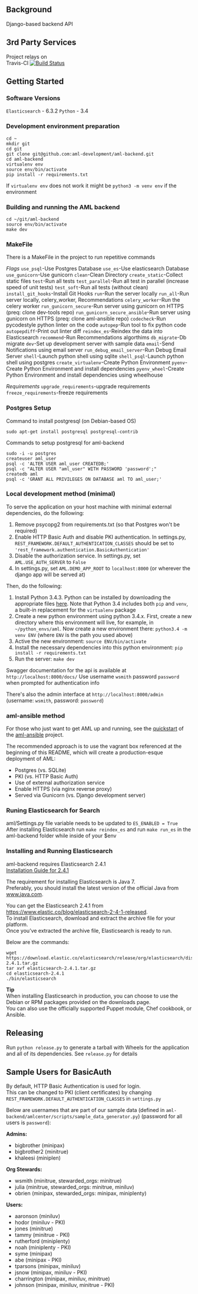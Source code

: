 ## Background
Django-based backend API  

## 3rd Party Services
Project relays on    
Travis-CI  [![Build Status](https://travis-ci.org/aml-development/aml-backend.svg?branch=master)](https://travis-ci.org/aml-development/aml-backend)

## Getting Started
### Software Versions
`Elasticsearch` - 6.3.2
`Python` - 3.4

### Development environment preparation
```
cd ~
mkdir git
cd git
git clone git@github.com:aml-development/aml-backend.git
cd aml-backend
virtualenv env
source env/bin/activate
pip install -r requirements.txt
```
If `virtualenv env` does not work it might be `python3 -m venv env` if the environment

### Building and running the AML backend
```
cd ~/git/aml-backend
source env/bin/activate
make dev
```

### MakeFile
There is a MakeFile in the project to run repetitive commands    

*Flags*
`use_psql`-Use Postgres Database
`use_es`-Use elasticsearch Database
`use_gunicorn`-Use gunicorn
`clean`-Clean Directory
`create_static`-Collect static files
`test`-Run all tests
`test_parallel`-Run all test in parallel (increase speed of unit tests)
`test_soft`-Run all tests (without clean)
`install_git_hooks`-Install Git Hooks
`run`-Run the server locally
`run_all`-Run server locally, celery_worker, Recommendations
`celery_worker`-Run the celery worker
`run_gunicorn_secure`-Run server using gunicorn on HTTPS (preq: clone dev-tools repo)
`run_gunicorn_secure_ansible`-Run server using gunicorn on HTTPS (preq: clone aml-ansible repo)
`codecheck`-Run pycodestyle python linter on the code
`autopep`-Run tool to fix python code
`autopepdiff`-Print out linter diff
`reindex_es`-Reindex the data into Elasticsearch
`recommend`-Run Recommendations algorthims
`db_migrate`-Db migrate
`dev`-Set up development server with sample data
`email`-Send Notifications using email server
`run_debug_email_server`-Run Debug Email Server
`shell`-Launch python shell using sqlite
`shell_psql`-Launch python shell using postgres
`create_virtualenv`-Create Python Environment
`pyenv`-Create Python Environment and install dependencies
`pyenv_wheel`-Create Python Environment and install dependencies using wheelhouse

*Requirements*
`upgrade_requirements`-upgrade requirements
`freeze_requirements`-freeze requirements



### Postgres Setup
Command to install postgresql (on Debian-based OS)
```
sudo apt-get install postgresql postgresql-contrib
```

Commands to setup postgresql for aml-backend
```
sudo -i -u postgres
createuser aml_user
psql -c 'ALTER USER aml_user CREATEDB;'
psql -c "ALTER USER "aml_user" WITH PASSWORD 'password';"
createdb aml
psql -c 'GRANT ALL PRIVILEGES ON DATABASE aml TO aml_user;'
```

### Local development method (minimal)
To serve the application on your host machine with minimal external dependencies,
do the following:

1. Remove psycopg2 from requirements.txt (so that Postgres won't be required)
2. Enable HTTP Basic Auth and disable PKI authentication. In settings.py,
`REST_FRAMEWORK.DEFAULT_AUTHENTICATION_CLASSES` should be set to
`'rest_framework.authentication.BasicAuthentication'`
3. Disable the authorization service. In settings.py, set `AML.USE_AUTH_SERVER`
to `False`
4. In settings.py, set `AML.DEMO_APP_ROOT` to `localhost:8000` (or wherever
the django app will be served at)

Then, do the following:

1. Install Python 3.4.3. Python can be installed by downloading the appropriate
    files [here](https://www.python.org/downloads/release/python-343/). Note
    that Python 3.4 includes both `pip` and `venv`, a built-in replacement
    for the `virtualenv` package
2. Create a new python environment using python 3.4.x. First, create a new
    directory where this environment will live, for example, in
    `~/python_envs/aml`. Now create a new environment there:
    `python3.4 -m venv ENV` (where `ENV` is the path you used above)
3. Active the new environment: `source ENV/bin/activate`
4. Install the necessary dependencies into this python environment:
    `pip install -r requirements.txt`
5. Run the server: `make dev`

Swagger documentation for the api is available at `http://localhost:8000/docs/`
Use username `wsmith` password `password` when prompted for authentication info

There's also the admin interface at `http://localhost:8000/admin`
(username: `wsmith`, password: `password`)

### aml-ansible method
For those who just want to get AML up and running, see the
[quickstart](https://github.com/aml-development/aml-ansible#quickstart) of the [aml-ansible](https://github.com/aml-development/aml-ansible) project.

The recommended approach is to use the vagrant box referenced at the beginning
of this README, which will create a production-esque deployment of AML:

* Postgres (vs. SQLite)
* PKI (vs. HTTP Basic Auth)
* Use of external authorization service
* Enable HTTPS (via nginx reverse proxy)
* Served via Gunicorn (vs. Django development server)

### Runing Elasticsearch for Search
aml/Settings.py file variable needs to be updated to `ES_ENABLED = True`    
After installing Elasticsearch run `make reindex_es` and run `make run_es` in the aml-backend folder while inside of your $env     

### Installing and Running Elasticsearch    
aml-backend requires Elasticsearch 2.4.1    
[Installation Guide for 2.4.1](https://www.elastic.co/guide/en/elasticsearch/reference/2.4/_installation.html)

The requirement for installing Elasticsearch is Java 7.    
Preferably, you should install the latest version of the official Java from www.java.com.    

You can get the Elasticsearch 2.4.1 from https://www.elastic.co/blog/elasticsearch-2-4-1-released.    
To install Elasticsearch, download and extract the archive file for your platform.    
Once you’ve extracted the archive file, Elasticsearch is ready to run.   

Below are the commands:
```
wget https://download.elastic.co/elasticsearch/release/org/elasticsearch/distribution/tar/elasticsearch/2.4.1/elasticsearch-2.4.1.tar.gz
tar xvf elasticsearch-2.4.1.tar.gz
cd elasticsearch-2.4.1
./bin/elasticsearch
```

**Tip**    
When installing Elasticsearch in production, you can choose to use the Debian or RPM packages provided on the downloads page.    
You can also use the officially supported Puppet module, Chef cookbook, or Ansible.    

## Releasing
Run `python release.py` to generate a tarball with Wheels for the application
and all of its dependencies. See `release.py` for details

## Sample Users for BasicAuth
By default, HTTP Basic Authentication is used for login.    
This can be changed to PKI (client certificates) by changing `REST_FRAMEWORK.DEFAULT_AUTHENTICATION_CLASSES` in `settings.py`

Below are usernames that are part of our sample data (defined in
`aml-backend/amlcenter/scripts/sample_data_generator.py`) (password for all users is `password`):

**Admins:**    

* bigbrother (minipax)
* bigbrother2 (minitrue)
* khaleesi (miniplen)

**Org Stewards:**    

 * wsmith (minitrue, stewarded_orgs: minitrue)    
 * julia (minitrue, stewarded_orgs: minitrue, miniluv)    
 * obrien (minipax, stewarded_orgs: minipax, miniplenty)     

**Users:**    

 * aaronson (miniluv)
 * hodor (miniluv - PKI)
 * jones (minitrue)
 * tammy (minitrue - PKI)
 * rutherford (miniplenty)
 * noah (miniplenty - PKI)
 * syme (minipax)
 * abe (minipax - PKI)
 * tparsons (minipax, miniluv)
 * jsnow (minipax, miniluv - PKI)
 * charrington (minipax, miniluv, minitrue)
 * johnson (minipax, miniluv, minitrue - PKI)
